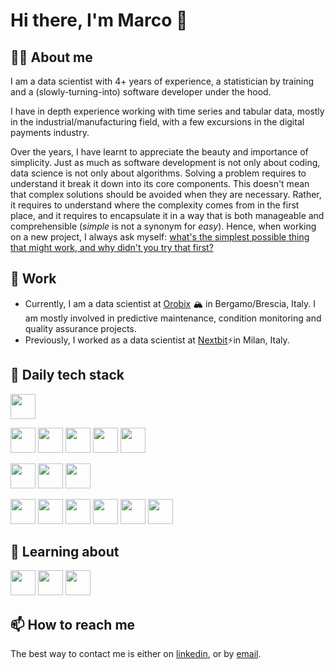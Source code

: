 # Hi there, I'm Marco 👋

## 🙋‍♂️ About me

I am a data scientist with 4+ years of experience, a statistician by training and a (slowly-turning-into) software developer under the hood. 

I have in depth experience working with time series and tabular data, mostly in the industrial/manufacturing field, with a few excursions in the digital payments industry. 

Over the years, I have learnt to appreciate the beauty and importance of simplicity. Just as much as software development is not only about coding, data science is not only about algorithms. Solving a problem requires to understand it break it down into its core components. This doesn't mean that complex solutions should be avoided when they are necessary. Rather, it requires to understand where the complexity comes from in the first place, and it requires to encapsulate it in a way that is both manageable and comprehensible (*simple* is not a synonym for *easy*). Hence, when working on a new project, I always ask myself: [what's the simplest possible thing that might work, and why didn't you try that first?](https://www.youtube.com/watch?v=MW9oVxjJHEw)

## 💼 Work

- Currently, I am a data scientist at [Orobix](https://orobix.com/en/) 🏔 in Bergamo/Brescia, Italy. I am mostly involved in predictive maintenance, condition monitoring and quality assurance projects.
- Previously, I worked as a data scientist at [Nextbit](https://www.nextbit.it/)⚡in Milan, Italy.

## 🔧 Daily tech stack

[<img height="40" width="40" src="https://cdn.simpleicons.org/python">](https://www.python.org/)

[<img height="40" width="40" src="https://cdn.simpleicons.org/polars">](https://www.pola.rs/)
[<img height="40" width="40" src="https://cdn.simpleicons.org/numpy">](https://numpy.org/)
[<img height="40" width="40" src="https://cdn.simpleicons.org/scipy">](https://scipy.org/)
[<img height="40" width="40" src="https://cdn.simpleicons.org/scikitlearn">](https://scikit-learn.org/stable/)
[<img height="40" width="40" src="https://cdn.simpleicons.org/pytorch">](https://pytorch.org/)

[<img height="40" width="40" src="https://cdn.simpleicons.org/pytest">](https://docs.pytest.org/)
[<img height="40" width="40" src="https://cdn.simpleicons.org/ruff">](https://docs.astral.sh/ruff/)
[<img height="40" width="40" src="https://cdn.simpleicons.org/precommit">](https://pre-commit.com/)

[<img height="40" width="40" src="https://cdn.simpleicons.org/docker">](https://docs.docker.com/)
[<img height="40" width="40" src="https://cdn.simpleicons.org/visualstudiocode">](https://code.visualstudio.com/docs)
[<img height="40" width="40" src="https://cdn.simpleicons.org/gnubash">](https://www.gnu.org/software/bash/)
[<img height="40" width="40" src="https://cdn.simpleicons.org/neovim">](https://neovim.io/)
[<img height="40" width="40" src="https://cdn.simpleicons.org/git">](https://git-scm.com/)
[<img height="40" width="40" src="https://cdn.simpleicons.org/linux">](https://www.linux.org/)


## 🌱 Learning about

[<img height="40" width="40" src="https://cdn.simpleicons.org/cplusplus">](https://isocpp.org/)
[<img height="40" width="40" src="https://cdn.simpleicons.org/rust">](https://www.rust-lang.org/)
[<img height="40" width="40" src="https://cdn.simpleicons.org/zig">](https://ziglang.org/)



## 📫 How to reach me

The best way to contact me is either on [linkedin](https://www.linkedin.com/in/bignottim/), or by [email](bignottimarco95@gmail.com).

